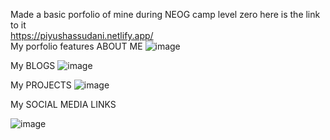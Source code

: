 Made a basic porfolio of mine during NEOG camp level zero
here is the link to it<br/>
https://piyushassudani.netlify.app/<br/>
My porfolio features 
ABOUT ME
![image](https://user-images.githubusercontent.com/63794264/193866905-ffa0b375-090c-466e-bca1-0425fb23bf4f.png)

My BLOGS 
![image](https://user-images.githubusercontent.com/63794264/193866835-4b193083-54ce-4067-ad5b-3a4afbfacea2.png)


My PROJECTS
![image](https://user-images.githubusercontent.com/63794264/193866758-46c715b4-d912-4c29-8386-3b1758709bcd.png)

My SOCIAL MEDIA LINKS

![image](https://user-images.githubusercontent.com/63794264/193866868-7a4ef475-f037-402e-9c9c-34da49bee50c.png)
